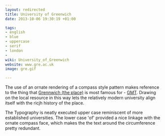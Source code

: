 ```yaml
---
layout: redirected
title: University of Greenwich
date: 2013-10-06 19:30:19 +01:00

tags:
- english
- blue
- uppercase
- serif
- london
- 
wiki: University_of_Greenwich
website: www.gre.ac.uk
image: gre.gif

---
```


The use of an ornate rendering of a compass style pattern makes reference to the thing that <a href="http://en.wikipedia.org/wiki/Greenwich">Grennwich (the place)</a> is most famous for - <a href="http://en.wikipedia.org/wiki/Gmt">GMT</a>. Drawing on the local resource in this way lets the relatively modern university align itself with the ricjh history of the place.

The Typography is neatly executed upper case reminiscent of more established universities. The lower case 'of' provided a nice linkage with the ornate compass face, which makes the the text around the circumference pretty redundant.
